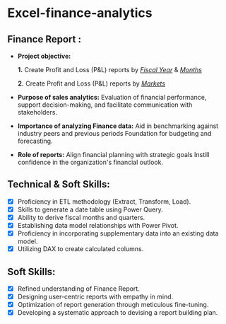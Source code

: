 # Excel-finance-analytics

## Finance Report :

- **Project objective:** 

    **1.** Create Profit and Loss (P&L) reports by _[Fiscal Year](https://1drv.ms/x/c/3b158b6ea972a772/EV_8jvalM5BFutKmp0Wmj-4BvADxwA0NxdTdde1N0B0M8A?e=cA2HSY)_ & _[Months](https://1drv.ms/x/c/3b158b6ea972a772/EV_8jvalM5BFutKmp0Wmj-4BvADxwA0NxdTdde1N0B0M8A?e=cA2HSY)_ 

   **2.** Create Profit and Loss (P&L) reports by _[Markets](https://1drv.ms/x/c/3b158b6ea972a772/EV_8jvalM5BFutKmp0Wmj-4BvADxwA0NxdTdde1N0B0M8A?e=cA2HSY)_

- **Purpose of sales analytics:** Evaluation of financial performance, support decision-making, and facilitate communication with stakeholders.

- **Importance of analyzing Finance data:** Aid in benchmarking against industry peers and previous periods Foundation for budgeting and forecasting.

- **Role of reports:** Align financial planning with strategic goals Instill confidence in the organization's financial outlook.

## Technical & Soft Skills:
- [x]	Proficiency in ETL methodology (Extract, Transform, Load).
- [x]	Skills to generate a date table using Power Query.
- [x]	Ability to derive fiscal months and quarters.
- [x]	Establishing data model relationships with Power Pivot.
- [x]	Proficiency in incorporating supplementary data into an existing data model.
- [x]	Utilizing DAX to create calculated columns.

## Soft Skills:
- [x]	Refined understanding of  Finance Report.
- [x]	Designing user-centric reports with empathy in mind.
- [x]	Optimization of report generation through meticulous fine-tuning.
- [x]	Developing a systematic approach to devising a report building plan.
